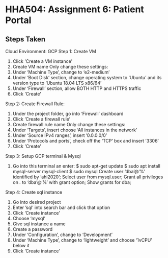 # HHA504: Assignment 6: Patient Portal
## Steps Taken
Cloud Environment: GCP
Step 1: Create VM
1. Click 'Create a VM instance'
2. Create VM name
Only change these settings:
3. Under ‘Machine Type’, change to ‘e2-medium’
4. Under ‘Boot Disk’ section, change operating system to ‘Ubuntu’ and its version type to ‘Ubuntu 18.04 LTS x86/64’
5. Under ‘Firewall’ section, allow BOTH HTTP and HTTPS traffic
6. Click 'Create'

Step 2: Create Firewall Rule:
1. Under the project folder, go into ‘Firewall’ dashboard
2. Click ‘Create a firewall rule’
3. Create firewall rule name
Only change these settings:
4. Under ‘Targets’, insert choose ‘All instances in the network’
5. Under ‘Source IPv4 ranges’, insert ’0.0.0.0/0’
6. Under ‘Protocols and ports’, check off the ‘TCP’ box and insert ’3306’
7. Click 'Create'

Step 3: Setup GCP terminal & Mysql
1. Go into this terminal an enter:
$ sudo apt-get update
$ sudo apt install mysql-server mysql-client
$ sudo mysql
Create user ‘dba’@‘%’ identified by ‘ahi2020’;
Select user from mysql.user;
Grant all privileges on *.* to ‘dba’@‘%’ with grant option;
Show grants for dba;

Step 4: Create sql instance
1. Go into desired project
2. Enter ’sql’ into search bar and click that option
3. Click ‘Create instance’
4. Choose ‘mysql’
5. Give sql instance a name
6. Create a password
7. Under ‘Configuration’, change to ‘Development’
8. Under ‘Machine Type’, change to ‘lightweight’ and choose ‘1vCPU’ below it
9. Click ‘Create instance’

